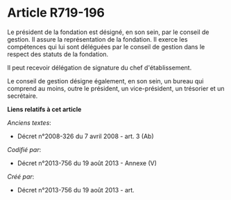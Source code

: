 # Article R719-196

Le président de la fondation est désigné, en son sein, par le conseil de gestion. Il assure la représentation de la
fondation. Il exerce les compétences qui lui sont déléguées par le conseil de gestion dans le respect des statuts de la
fondation.

Il peut recevoir délégation de signature du chef d'établissement.

Le conseil de gestion désigne également, en son sein, un bureau qui comprend au moins, outre le président, un vice-président,
un trésorier et un secrétaire.

**Liens relatifs à cet article**

_Anciens textes_:

  - Décret n°2008-326 du 7 avril 2008 - art. 3 (Ab)

_Codifié par_:

  - Décret n°2013-756 du 19 août 2013 -  Annexe (V)

_Créé par_:

  - Décret n°2013-756 du 19 août 2013 - art.
